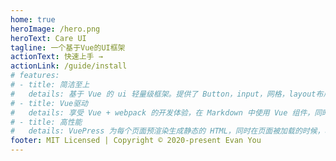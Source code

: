 ```yaml
---
home: true
heroImage: /hero.png
heroText: Care UI
tagline: 一个基于Vue的UI框架
actionText: 快速上手 →
actionLink: /guide/install
# features:
# - title: 简洁至上
#   details: 基于 Vue 的 ui 轻量级框架。提供了 Button，input，网格，layout布局，Toast提示框等常用组件。
# - title: Vue驱动
#   details: 享受 Vue + webpack 的开发体验，在 Markdown 中使用 Vue 组件，同时可以使用 Vue 来开发自定义主题。
# - title: 高性能
#   details: VuePress 为每个页面预渲染生成静态的 HTML，同时在页面被加载的时候，将作为 SPA 运行。
footer: MIT Licensed | Copyright © 2020-present Evan You
---
```


<!-- # care ui 官网

一个基于 Vue 的 ui 轻量级框架。提供了 Button，input，网格，layout布局，Toast提示框等常用组件 -->